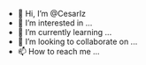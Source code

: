 - 👋 Hi, I’m @CesarIz
- 👀 I’m interested in ...
- 🌱 I’m currently learning ...
- 💞️ I’m looking to collaborate on ...
- 📫 How to reach me ...

<!---
CesarIz/CesarIz is a ✨ special ✨ repository because its `README.md` (this file) appears on your GitHub profile.
You can click the Preview link to take a look at your changes.
--->
